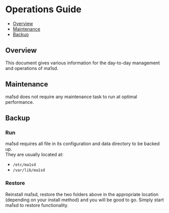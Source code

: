 # Operations Guide
- [Overview](#overview)
- [Maintenance](#maintenance)
- [Backuo](#backup)

## Overview
This document gives various information for the day-to-day management and operations of ma1sd.

## Maintenance
ma1sd does not require any maintenance task to run at optimal performance.

## Backup
### Run
ma1sd requires all file in its configuration and data directory to be backed up.  
They are usually located at:
- `/etc/ma1sd`
- `/var/lib/ma1sd`

### Restore
Reinstall ma1sd, restore the two folders above in the appropriate location (depending on your install method) and you
will be good to go. Simply start ma1sd to restore functionality.
